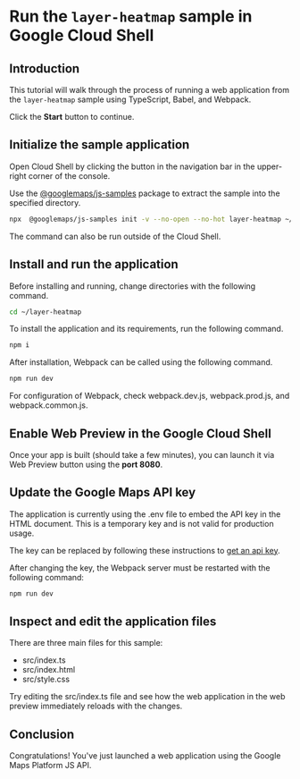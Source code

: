 # Run the `layer-heatmap` sample in Google Cloud Shell

<walkthrough-tutorial-duration duration="10"/>

## Introduction

This tutorial will walk through the process of running a web application from
the `layer-heatmap` sample using TypeScript, Babel, and Webpack.

Click the **Start** button to continue.

## Initialize the sample application

Open Cloud Shell by clicking the
<walkthrough-cloud-shell-icon></walkthrough-cloud-shell-icon> button in the
navigation bar in the upper-right corner of the console.

Use the [@googlemaps/js-samples](https://www.npmjs.com/package/@googlemaps/js-samples) package to 
extract the sample into the specified directory.

```bash
npx  @googlemaps/js-samples init -v --no-open --no-hot layer-heatmap ~/layer-heatmap
```

The command can also be run outside of the Cloud Shell.

## Install and run the application

Before installing and running, change directories with the following command.

```bash
cd ~/layer-heatmap
```

To install the application and its requirements, run the following command.

```bash
npm i
```

After installation, Webpack can be called using the following command.

```bash
npm run dev
```

For configuration of Webpack, check
<walkthrough-editor-open-file filePath="layer-heatmap/webpack.dev.js">webpack.dev.js</walkthrough-editor-open-file>,
<walkthrough-editor-open-file filePath="layer-heatmap/webpack.prod.js">webpack.prod.js</walkthrough-editor-open-file>,
and
<walkthrough-editor-open-file filePath="layer-heatmap/webpack.common.js">webpack.common.js</walkthrough-editor-open-file>.

## Enable Web Preview in the Google Cloud Shell

Once your app is built (should take a few minutes), you can launch it via
<walkthrough-spotlight-pointer target="cloudshell" spotlightId="devshell-web-preview-button">Web
Preview button</walkthrough-spotlight-pointer> using the **port 8080**.

## Update the Google Maps API key

The application is currently using the
<walkthrough-editor-open-file filePath="layer-heatmap/.env">.env</walkthrough-editor-open-file>
file to embed the API key in the HTML document. This is a temporary key and is
not valid for production usage.

The key can be replaced by following these instructions to
[get an api key](https://developers.google.com/maps/documentation/javascript/get-api-key).

After changing the key, the Webpack server must be restarted with the following
command:

```bash
npm run dev
```

## Inspect and edit the application files

There are three main files for this sample:

*   <walkthrough-editor-open-file filePath="layer-heatmap/src/index.ts">src/index.ts</walkthrough-editor-open-file>
*   <walkthrough-editor-open-file filePath="layer-heatmap/src/index.html">src/index.html</walkthrough-editor-open-file>
*   <walkthrough-editor-open-file filePath="layer-heatmap/src/style.css">src/style.css</walkthrough-editor-open-file>

Try editing the <walkthrough-editor-open-file filePath="layer-heatmap/src/index.ts">src/index.ts</walkthrough-editor-open-file> file and see how the web application in the web preview immediately reloads with the changes.

## Conclusion

<walkthrough-conclusion-trophy></walkthrough-conclusion-trophy>

Congratulations! You've just launched a web application using the Google Maps
Platform JS API.
